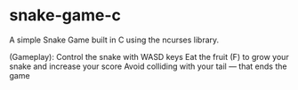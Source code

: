 # snake-game-c
A simple Snake Game built in C using the ncurses library.

(Gameplay):
Control the snake with WASD keys
Eat the fruit (F) to grow your snake and increase your score
Avoid colliding with your tail — that ends the game
